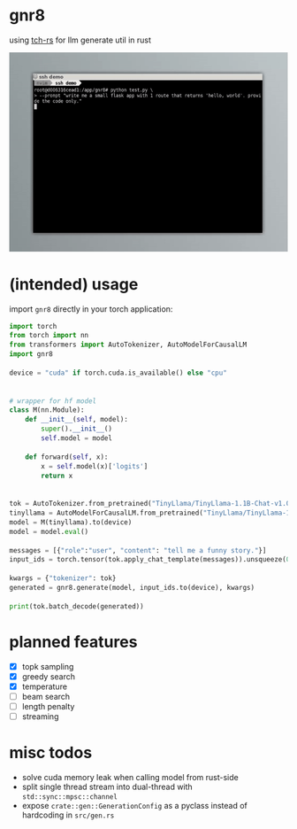 # gnr8

using [tch-rs](https://github.com/LaurentMazare/tch-rs) for llm generate util in rust

![alt text](https://github.com/nnethercott/gnr8/blob/main/media/demo.gif?raw=true)


# (intended) usage

import `gnr8` directly in your torch application:

```python
import torch
from torch import nn
from transformers import AutoTokenizer, AutoModelForCausalLM
import gnr8

device = "cuda" if torch.cuda.is_available() else "cpu"


# wrapper for hf model 
class M(nn.Module):
    def __init__(self, model):
        super().__init__()
        self.model = model

    def forward(self, x):
        x = self.model(x)['logits']
        return x 


tok = AutoTokenizer.from_pretrained("TinyLlama/TinyLlama-1.1B-Chat-v1.0")
tinyllama = AutoModelForCausalLM.from_pretrained("TinyLlama/TinyLlama-1.1B-Chat-v1.0")
model = M(tinyllama).to(device)
model = model.eval()

messages = [{"role":"user", "content": "tell me a funny story."}]
input_ids = torch.tensor(tok.apply_chat_template(messages)).unsqueeze(0)

kwargs = {"tokenizer": tok}
generated = gnr8.generate(model, input_ids.to(device), kwargs)

print(tok.batch_decode(generated))
```

# planned features
- [x] topk sampling
- [x] greedy search
- [x] temperature
- [ ] beam search
- [ ] length penalty
- [ ] streaming

# misc todos 
* solve cuda memory leak when calling model from rust-side 
* split single thread stream into dual-thread with `std::sync::mpsc::channel`
* expose `crate::gen::GenerationConfig` as a pyclass instead of hardcoding in `src/gen.rs` 
